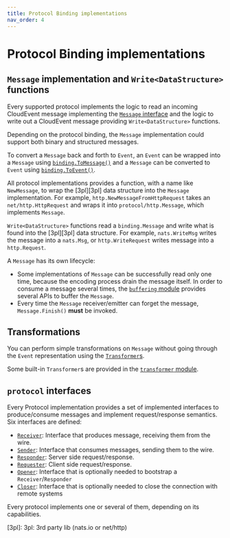 ```yaml
---
title: Protocol Binding implementations
nav_order: 4
---
```


# Protocol Binding implementations

## `Message` implementation and `Write<DataStructure>` functions

Every supported protocol implements the logic to read an incoming CloudEvent message implementing 
the [`Message` interface](https://github.com/cloudevents/sdk-go/tree/master/v2/binding/message.go) and the logic to write out a CloudEvent message
providing `Write<DataStructure>` functions.

Depending on the protocol binding, the `Message` implementation could support both
binary and structured messages.

To convert a `Message` back and forth to `Event`, an `Event` can be wrapped into
a `Message` using [`binding.ToMessage()`](https://github.com/cloudevents/sdk-go/tree/master/v2/binding/event_message.go) and a `Message`
can be converted to `Event` using [`binding.ToEvent()`](https://github.com/cloudevents/sdk-go/tree/master/v2/binding/to_event.go).

All protocol implementations provides a function, with a name like `NewMessage`, to wrap the
[3pl][3pl] data structure into the `Message` implementation. For example, 
`http.NewMessageFromHttpRequest` takes an `net/http.HttpRequest` and wraps it into `protocol/http.Message`, 
which implements `Message`.

`Write<DataStructure>` functions read a `binding.Message` and write what is
found into the [3pl][3pl] data structure. For example, `nats.WriteMsg` writes
the message into a `nats.Msg`, or `http.WriteRequest` writes message into a
`http.Request`.

A `Message` has its own lifecycle:

* Some implementations of `Message` can be successfully read only one time, 
  because the encoding process drain the message itself. In order to consume a message several 
  times, the [`buffering` module](https://github.com/cloudevents/sdk-go/tree/master/v2/binding/buffering) provides several APIs to buffer the `Message`.
* Every time the `Message` receiver/emitter can forget the message, `Message.Finish()` **must** be invoked.

## Transformations

You can perform simple transformations on `Message` without going through the `Event` representation
using the [`Transformer`s](https://github.com/cloudevents/sdk-go/tree/master/v2/binding/transformer.go).

Some built-in `Transformer`s are provided in the [`transformer` module](https://github.com/cloudevents/sdk-go/tree/master/v2/binding/transformer).

## `protocol` interfaces

Every Protocol implementation provides a set of implemented interfaces to produce/consume messages and 
implement request/response semantics. Six interfaces are defined:

* [`Receiver`](https://github.com/cloudevents/sdk-go/tree/master/v2/protocol/inbound.go): Interface that produces message, receiving them from the wire.
* [`Sender`](https://github.com/cloudevents/sdk-go/tree/master/v2/protocol/outbound.go): Interface that consumes messages, sending them to the wire.
* [`Responder`](https://github.com/cloudevents/sdk-go/tree/master/v2/protocol/inbound.go): Server side request/response.
* [`Requester`](https://github.com/cloudevents/sdk-go/tree/master/v2/protocol/outbound.go): Client side request/response.
* [`Opener`](https://github.com/cloudevents/sdk-go/tree/master/v2/protocol/lifecycle.go): Interface that is optionally needed to bootstrap a `Receiver`/`Responder`
* [`Closer`](https://github.com/cloudevents/sdk-go/tree/master/v2/protocol/lifecycle.go): Interface that is optionally needed to close the connection with remote systems

Every protocol implements one or several of them, depending on its capabilities.

[3pl]: 3pl: 3rd party lib (nats.io or net/http)
